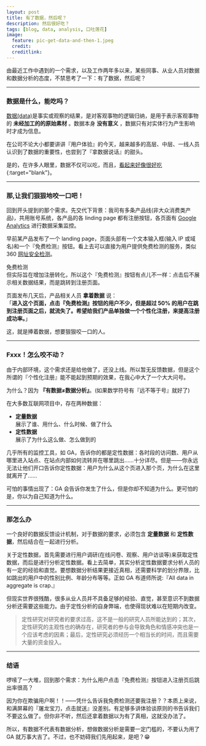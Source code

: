 ```yaml
---
layout: post
title: 有了数据，然后呢？
description: 然后很好吃？
tags: [blog, data, analysis, 口吐莲花]
image:
  feature: pic-get-data-and-then-1.jpeg
  credit:
  creditlink:
---
```


由最近工作中遇到的一个需求，以及工作两年多以来，某些同事、从业人员对数据和数据分析的态度，不禁思考了一下：有了数据，然后呢？

---

### 数据是什么，能吃吗？
[数据(data)](http://baike.baidu.com/link?url=CiMOxxmMmeh2G9jNzTrcMAps5z-JYiH8CeZQbEUUpl9ssu8KvJtUkqz3efPQqg0tfwhvEPACzTc_xi9t_NaPh3uFyCALqF942WIMN7KikOG)是事实或观察的结果，是对客观事物的逻辑归纳，是用于表示客观事物的 **未经加工的的原始素材** 。数据本身 **没有意义** ，数据只有对实体行为产生影响时才成为信息。

在公司不论大小都要讲讲『用户体验』的今天，越来越多的高层、中层、一线人员认识到了数据的重要性，也尝到了『拿数据说话』的甜头。

是的，在许多人眼里，数据不仅可以吃，而且，[看起来好像很好吃](http://movie.douban.com/subject/4848115/){:target="blank"}。

---

### 那,让我们狠狠地咬一口吧！
回到开头提到的那个需求。先交代下背景：我司有多条产品线(非大众消费类产品)，共用账号系统，各产品的各 linding page 都有注册按钮，各页面有 [Google Analytics](https://www.google.com/analytics/) 进行数据采集监控。

早前某产品发布了一个 landing page，页面头部有一个文本输入框(输入 IP 或域名)和一个『免费检测』按钮。看上去可以直接为用户提供免费检测的服务，类似 360 [网址安全检测](http://webscan.360.cn/)。
<div markdown="0"><a class="btn btn-info">免费检测</a></div>
但实际旨在增加注册转化，所以这个『免费检测』按钮有点儿不一样：点击后不展示相关数据结果，而是跳转到注册页面。

页面发布几天后，产品相关人员 **拿着数据** 说：
<br>「**进入这个页面，点击『免费检测』按钮的用户不少，但是超过 50% 的用户在跳到注册页面之后，就流失了。希望给我们产品单独做一个个性化注册，来提高注册成功率。**」

这，就是捧着数据，想要狠狠咬一口的人。

---

### Fxxx！怎么咬不动？
由于内部环境，这个需求还是给他做了，还没上线。所以暂无反馈数据，但是这个所谓的『个性化注册』能不能起到预期的效果，在我心中大了一个大大问号。

为什么？因为 **『有数据≠数据分析』**。(如果数学符号有『远不等于号』就好了)

在大多数互联网项目中，存在两种数据：

- **定量数据**
<br>展示了谁、用什么、什么时候、做了什么
- **定性数据**
<br>展示了为什么这么做、怎么做到的

几乎所有的监控工具，如 GA，告诉你的都是定性数据：各时段的访问数、用户从哪里进入站点、在站点内部如何流转并在哪里跳出……十分详尽。但是——你永远无法让他们开口告诉你定性数据：用户为什么从这个页进入那个页，为什么在这里就离开了……

可怕的事情出现了：GA 会告诉你发生了什么，但是你却不知道为什么。更可怕的是，你以为自己知道为什么。

---

### 那怎么办
一个良好的数据反馈设计机制，对于数据的要求，必须包含 **定量数据** 和 **定性数据**，然后结合在一起进行分析。

关于定性数据，首先需要进行用户调研(在线问卷、观察、用户访谈等)来获取定性数据，而后是进行分析定性数据。看上去简单，其实分析定性数据要求分析人员的有一定的经验和直觉。要想数据分析结果更接近真相，还需要科学的划分界限，比如跳出的用户中的性别比例、年龄分布等等。正如 GA 布道师所说:『All data in aggregate is crap.』

但现实世界很残酷，很多从业人员并不具备足够的经验、直觉，甚至意识不到数据分析还需要这些能力。由于定性分析的自身弊端，也使得现状难以在短期内改变。

>定性研究对研究者的要求过高，这不是一般的研究人员所能达到的；其次，定性研究的主观性也的确存在，研究者的参与会导致角色和情感冲突也是一个应该考虑的因素；最后，定性研究必须经历一个相当长的时间，而且需要大量的资金投入。

---

### 结语
啰嗦了一大堆，回到那个需求：为什么用户点击『免费检测』按钮进入注册页后跳出率很高？

因为你在欺骗用户啊！！——凭什么告诉我免费检测还要我注册？？本质上来说，和满屏幕的『屠龙宝刀，点击就送』没差别。有足够多讲体验谈原则的书告诉我们不要这么做了。但你非不听，然后还拿着数据以为有了真相，这就没办法了。

所以，有数据不代表有数据分析，想做数据分析是需要一定门槛的，不要认为用了 GA 就万事大吉了。不过，也不妨碍我们先用起来，是吧？😁
